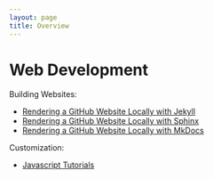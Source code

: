 ```yaml
---
layout: page
title: Overview
---
```



Web Development
==================

Building Websites:

- [Rendering a GitHub Website Locally with Jekyll](Jekyll_Tutorial.md)
- [Rendering a GitHub Website Locally with Sphinx](Sphinx_Tutorial.md)
- [Rendering a GitHub Website Locally with MkDocs](mkdocs.md)

Customization:  

- [Javascript Tutorials](Javascript-dropdown-box/javascript_chooser.md)
